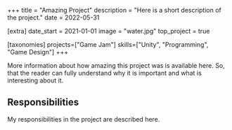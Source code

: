 +++
title = "Amazing Project"
description = "Here is a short description of the project."
date = 2022-05-31

[extra]
date_start = 2021-01-01
image = "water.jpg"
top_project = true

[taxonomies]
projects=["Game Jam"]
skills=["Unity", "Programming", "Game Design"]
+++

More information about how amazing this project was is available here. So, that the reader can fully understand why it is important and what is interesting about it.

## Responsibilities

My responsibilities in the project are described here.
